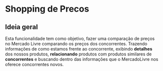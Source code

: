 # Shopping de Precos

## Ideia geral

Esta funcionalidade tem como objetivo, fazer uma comparação de preços no Mercado Livre comparando os preços dos concorrentes. Trazendo informações de como estamos frente ao concorrente, exibindo **detalhes** dos nossos produtos, **relacionando** produtos com produtos similares de **concorrentes** e buscando dentro das informações que o MercadoLivre nos oferece concorrentes novos.


